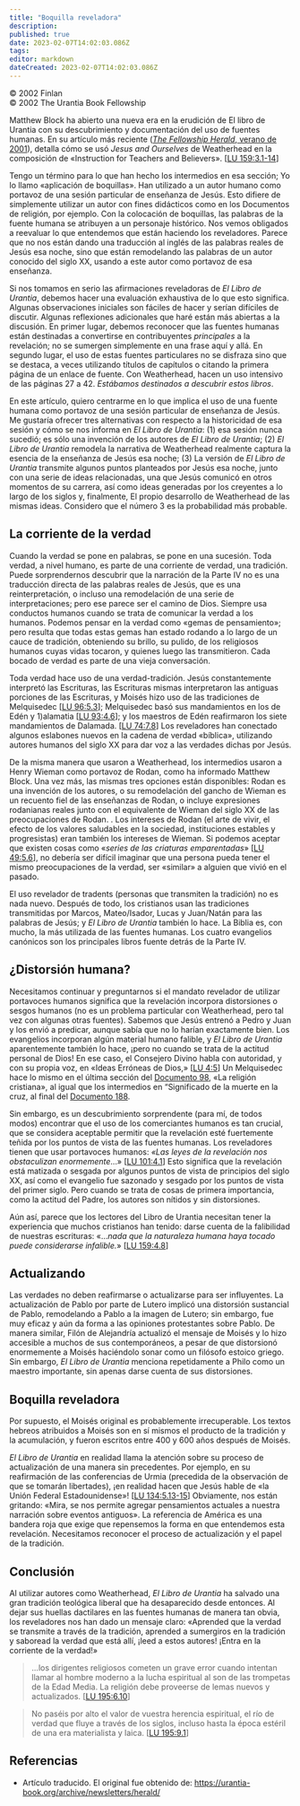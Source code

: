 ```yaml
---
title: "Boquilla reveladora"
description: 
published: true
date: 2023-02-07T14:02:03.086Z
tags: 
editor: markdown
dateCreated: 2023-02-07T14:02:03.086Z
---
```


<p class="v-card v-sheet theme--light grey lighten-3 px-2">© 2002 Finlan<br>© 2002 The Urantia Book Fellowship</p>

Matthew Block ha abierto una nueva era en la erudición de El libro de Urantia con su descubrimiento y documentación del uso de fuentes humanas. En su artículo más reciente ([_The Fellowship Herald_, verano de 2001](/es/article/Matthew_Block/A_Source_Study_Of_Instruction_For_Teachers_And_Believers)), detalla cómo se usó _Jesus and Ourselves_ de Weatherhead en la composición de «Instruction for Teachers and Believers». [[LU 159:3.1-14](/es/The_Urantia_Book/159#p3_1)]

Tengo un término para lo que han hecho los intermedios en esa sección; Yo lo llamo «aplicación de boquillas». Han utilizado a un autor humano como portavoz de una sesión particular de enseñanza de Jesús. Esto difiere de simplemente utilizar un autor con fines didácticos como en los Documentos de religión, por ejemplo. Con la colocación de boquillas, las palabras de la fuente humana se atribuyen a un personaje histórico. Nos vemos obligados a reevaluar lo que entendemos que están haciendo los reveladores. Parece que no nos están dando una traducción al inglés de las palabras reales de Jesús esa noche, sino que están remodelando las palabras de un autor conocido del siglo XX, usando a este autor como portavoz de esa enseñanza.

Si nos tomamos en serio las afirmaciones reveladoras de _El Libro de Urantia_, debemos hacer una evaluación exhaustiva de lo que esto significa. Algunas observaciones iniciales son fáciles de hacer y serían difíciles de discutir. Algunas reflexiones adicionales que haré están más abiertas a la discusión. En primer lugar, debemos reconocer que las fuentes humanas están destinadas a convertirse en contribuyentes _principales_ a la revelación; no se sumergen simplemente en una frase aquí y allá. En segundo lugar, el uso de estas fuentes particulares no se disfraza sino que se destaca, a veces utilizando títulos de capítulos o citando la primera página de un enlace de fuente. Con Weatherhead, hacen un uso intensivo de las páginas 27 a 42. _Estábamos destinados a descubrir estos libros_.

En este artículo, quiero centrarme en lo que implica el uso de una fuente humana como portavoz de una sesión particular de enseñanza de Jesús. Me gustaría ofrecer tres alternativas con respecto a la historicidad de esa sesión y cómo se nos informa en _El Libro de Urantia_: (1) esa sesión nunca sucedió; es sólo una invención de los autores de _El Libro de Urantia_; (2) _El Libro de Urantia_ remodela la narrativa de Weatherhead realmente captura la esencia de la enseñanza de Jesús esa noche; (3) La versión de _El Libro de Urantia_ transmite algunos puntos planteados por Jesús esa noche, junto con una serie de ideas relacionadas, una que Jesús comunicó en otros momentos de su carrera, así como ideas generadas por los creyentes a lo largo de los siglos y, finalmente, El propio desarrollo de Weatherhead de las mismas ideas. Considero que el número 3 es la probabilidad más probable.

## La corriente de la verdad

Cuando la verdad se pone en palabras, se pone en una sucesión. Toda verdad, a nivel humano, es parte de una corriente de verdad, una tradición. Puede sorprendernos descubrir que la narración de la Parte IV no es una traducción directa de las palabras reales de Jesús, que es una reinterpretación, o incluso una remodelación de una serie de interpretaciones; pero ese parece ser el camino de Dios. Siempre usa conductos humanos cuando se trata de comunicar la verdad a los humanos. Podemos pensar en la verdad como «gemas de pensamiento»; pero resulta que todas estas gemas han estado rodando a lo largo de un cauce de tradición, obteniendo su brillo, su pulido, de los religiosos humanos cuyas vidas tocaron, y quienes luego las transmitieron. Cada bocado de verdad es parte de una vieja conversación.

Toda verdad hace uso de una verdad-tradición. Jesús constantemente interpretó las Escrituras, las Escrituras mismas interpretaron las antiguas porciones de las Escrituras, y Moisés hizo uso de las tradiciones de Melquisedec [[LU 96:5.3](/es/The_Urantia_Book/96#p5_3)]; Melquisedec basó sus mandamientos en los de Edén y 1)alamatia [[LU 93:4.6](/es/The_Urantia_Book/93#p4_6)]; y los maestros de Edén reafirmaron los siete mandamientos de Dalamada. [[LU 74:7.8](/es/The_Urantia_Book/74#p7_8)] Los reveladores han conectado algunos eslabones nuevos en la cadena de verdad «bíblica», utilizando autores humanos del siglo XX para dar voz a las verdades dichas por Jesús.

De la misma manera que usaron a Weatherhead, los intermedios usaron a Henry Wieman como portavoz de Rodan, como ha informado Matthew Block. Una vez más, las mismas tres opciones están disponibles: Rodan es una invención de los autores, o su remodelación del gancho de Wieman es un recuento fiel de las enseñanzas de Rodan, o incluye expresiones rodanianas reales junto con el equivalente de Wieman del siglo XX de las preocupaciones de Rodan. . Los intereses de Rodan (el arte de vivir, el efecto de los valores saludables en la sociedad, instituciones estables y progresistas) eran también los intereses de Wieman. Si podemos aceptar que existen cosas como «_series de las criaturas emparentadas_» [[LU 49:5.6](/es/The_Urantia_Book/49#p5_22)], no debería ser difícil imaginar que una persona pueda tener el mismo preocupaciones de la verdad, ser «similar» a alguien que vivió en el pasado.

El uso revelador de tradents (personas que transmiten la tradición) no es nada nuevo. Después de todo, los cristianos usan las tradiciones transmitidas por Marcos, Mateo/Isador, Lucas y Juan/Natán para las palabras de Jesús; y _El Libro de Urantia_ también lo hace. La Biblia es, con mucho, la más utilizada de las fuentes humanas. Los cuatro evangelios canónicos son los principales libros fuente detrás de la Parte IV.

## ¿Distorsión humana?

Necesitamos continuar y preguntarnos si el mandato revelador de utilizar portavoces humanos significa que la revelación incorpora distorsiones o sesgos humanos (no es un problema particular con Weatherhead, pero tal vez con algunas otras fuentes). Sabemos que Jesús entrenó a Pedro y Juan y los envió a predicar, aunque sabía que no lo harían exactamente bien. Los evangelios incorporan algún material humano falible, y _El Libro de Urantia_ aparentemente también lo hace, ¡pero no cuando se trata de la actitud personal de Dios! En ese caso, el Consejero Divino habla con autoridad, y con su propia voz, en «Ideas Erróneas de Dios,» [[LU 4:5](/es/The_Urantia_Book/4#p5)] Un Melquisedec hace lo mismo en el última sección del [Documento 98](/es/The_Urantia_Book/98), «La religión cristiana», al igual que los intermedios en “Significado de la muerte en la cruz, al final del [Documento 188](/es/The_Urantia_Book/188#p4).

Sin embargo, es un descubrimiento sorprendente (para mí, de todos modos) encontrar que el uso de los comerciantes humanos es tan crucial, que se considera aceptable permitir que la revelación esté fuertemente teñida por los puntos de vista de las fuentes humanas. Los reveladores tienen que usar portavoces humanos: _«Las leyes de la revelación nos obstaculizan enormemente_…» [[LU 101:4.1](/es/The_Urantia_Book/101#p4_1)] Esto significa que la revelación está matizada o sesgada por algunos puntos de vista de principios del siglo XX, así como el evangelio fue sazonado y sesgado por los puntos de vista del primer siglo. Pero cuando se trata de cosas de primera importancia, como la actitud del Padre, los autores son nítidos y sin distorsiones.

Aún así, parece que los lectores del Libro de Urantia necesitan tener la experiencia que muchos cristianos han tenido: darse cuenta de la falibilidad de nuestras escrituras: «..._nada que la naturaleza humana haya tocado puede considerarse infalible._» [[LU 159:4.8](/es/The_Urantia_Book/159#p4_8)]

## Actualizando

Las verdades no deben reafirmarse o actualizarse para ser influyentes. La actualización de Pablo por parte de Lutero implicó una distorsión sustancial de Pablo, remodelando a Pablo a la imagen de Lutero; sin embargo, fue muy eficaz y aún da forma a las opiniones protestantes sobre Pablo. De manera similar, Filón de Alejandría actualizó el mensaje de Moisés y lo hizo accesible a muchos de sus contemporáneos, a pesar de que distorsionó enormemente a Moisés haciéndolo sonar como un filósofo estoico griego. Sin embargo, _El Libro de Urantia_ menciona repetidamente a Philo como un maestro importante, sin apenas darse cuenta de sus distorsiones.

## Boquilla reveladora

Por supuesto, el Moisés original es probablemente irrecuperable. Los textos hebreos atribuidos a Moisés son en sí mismos el producto de la tradición y la acumulación, y fueron escritos entre 400 y 600 años después de Moisés.

_El Libro de Urantia_ en realidad llama la atención sobre su proceso de actualización de una manera sin precedentes. Por ejemplo, en su reafirmación de las conferencias de Urmia (precedida de la observación de que se tomarán libertades), ¡en realidad hacen que Jesús hable de «la Unión Federal Estadounidense»! [[LU 134:5.13-15](/es/The_Urantia_Book/134#p5_13)] Obviamente, nos están gritando: «Mira, se nos permite agregar pensamientos actuales a nuestra narración sobre eventos antiguos». La referencia de América es una bandera roja que exige que repensemos la forma en que entendemos esta revelación. Necesitamos reconocer el proceso de actualización y el papel de la tradición.

## Conclusión

Al utilizar autores como Weatherhead, _El Libro de Urantia_ ha salvado una gran tradición teológica liberal que ha desaparecido desde entonces. Al dejar sus huellas dactilares en las fuentes humanas de manera tan obvia, los reveladores nos han dado un mensaje claro: «Aprended que la verdad se transmite a través de la tradición, aprended a sumergiros en la tradición y saboread la verdad que está allí, ¡leed a estos autores! ¡Entra en la corriente de la verdad!»

> ...los dirigentes religiosos cometen un grave error cuando intentan llamar al hombre moderno a la lucha espiritual al son de las trompetas de la Edad Media. La religión debe proveerse de lemas nuevos y actualizados. [[LU 195:6.10](/es/The_Urantia_Book/195#p6_10)]

> No paséis por alto el valor de vuestra herencia espiritual, el río de verdad que fluye a través de los siglos, incluso hasta la época estéril de una era materialista y laica. [[LU 195:9.1](/es/The_Urantia_Book/195#p9_1)]

## Referencias

- Artículo traducido. El original fue obtenido de: https://urantia-book.org/archive/newsletters/herald/